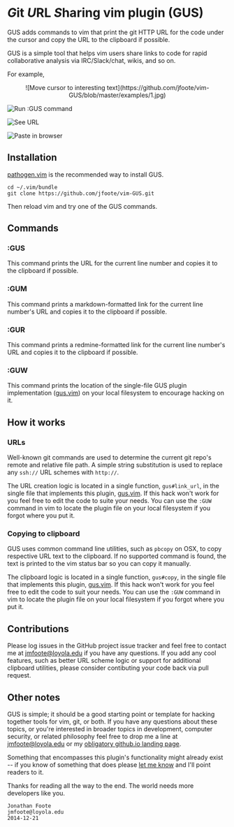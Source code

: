 # *G*it *U*RL *S*haring vim plugin (GUS)

GUS adds commands to vim that print the git HTTP URL for the code under the cursor and copy the URL to the clipboard if possible. 

GUS is a simple tool that helps vim users share links to code for rapid collaborative analysis via IRC/Slack/chat, wikis, and so on.

For example,

<p align="center">
![Move cursor to interesting text](https://github.com/jfoote/vim-GUS/blob/master/examples/1.jpg)

![Run :GUS command](https://github.com/jfoote/vim-GUS/blob/master/examples/2.jpg)

![See URL](https://github.com/jfoote/vim-GUS/blob/master/examples/3.jpg)

![Paste in browser](https://github.com/jfoote/vim-GUS/blob/master/examples/3.jpg)
</p>

## Installation

[pathogen.vim](https://github.com/tpope/vim-pathogen) is the recommended way to install GUS.

    cd ~/.vim/bundle
    git clone https://github.com/jfoote/vim-GUS.git

Then reload vim and try one of the GUS commands.

## Commands

### :GUS

This command prints the URL for the current line number and copies it to the clipboard if possible.

### :GUM

This command prints a markdown-formatted link for the current line number's URL and copies it to the clipboard if possible.

### :GUR

This command prints a redmine-formatted link for the current line number's URL and copies it to the clipboard if possible.

### :GUW

This command prints the location of the single-file GUS plugin implementation ([gus.vim](http://github.com/jfoote/vim-GUS/blob/master/plugin/gus.vim)) on your local filesystem to encourage hacking on it.

## How it works

### URLs

Well-known git commands are used to determine the current git repo's remote and relative file path. A simple string substitution is used to replace any `ssh://` URL schemes with `http://`. 

The URL creation logic is located in a single function, `gus#link_url`, in the single file that implements this plugin, [gus.vim](http://github.com/jfoote/vim-GUS/blob/master/plugin/gus.vim). If this hack won't work for you feel free to edit the code to suite your needs. You can use the `:GUW` command in vim to locate the plugin file on your local filesystem if you forgot where you put it.

### Copying to clipboard

GUS uses common command line utilities, such as `pbcopy` on OSX, to copy respective URL text to the clipboard. If no supported command is found, the text is printed to the vim status bar so you can copy it manually.

The clipboard logic is located in a single function, `gus#copy`, in the single file that implements this plugin, [gus.vim](http://github.com/jfoote/vim-GUS/blob/master/plugin/gus.vim). If this hack won't work for you feel free to edit the code to suit your needs. You can use the `:GUW` command in vim to locate the plugin file on your local filesystem if you forgot where you put it.

## Contributions

Please log issues in the GitHub project issue tracker and feel free to contact me at [jmfoote@loyola.edu](mailto:jmfoote@loyola.edu) if you have any questions. If you add any cool features, such as better URL scheme logic or support for additional clipboard utilities, please consider contibuting your code back via pull request.

## Other notes

GUS is simple; it should be a good starting point or template for hacking together tools for vim, git, or both. If you have any questions about these topics, or you're interested in broader topics in development, computer security, or related philosophy feel free to drop me a line at [jmfoote@loyola.edu](mailto:jmfoote@loyola.edu) or my [obligatory github.io landing page](https://jfoote.github.io). 

Something that encompasses this plugin's functionality might already exist -- if you know of something that does please [let me know](mailto:jmfoote@loyola.edu) and I'll point readers to it.

Thanks for reading all the way to the end. The world needs more developers like you.

```
Jonathan Foote
jmfoote@loyola.edu
2014-12-21
```


